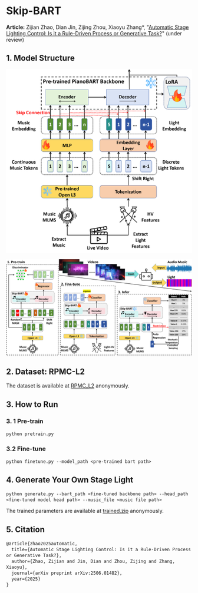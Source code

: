 # Skip-BART
**Article:** Zijian Zhao, Dian Jin, Zijing Zhou, Xiaoyu Zhang*, "[Automatic Stage Lighting Control: Is it a Rule-Driven Process or Generative Task?](https://arxiv.org/abs/2506.01482)" (under review)



## 1. Model Structure

<img src="./img/model.png" style="zoom:50%;" />



![](./img/workflow.png)



## 2. Dataset: RPMC-L2

The dataset is available at [RPMC_L2](https://zenodo.org/records/14854217?token=eyJhbGciOiJIUzUxMiJ9.eyJpZCI6IjM5MDcwY2E5LTY0MzUtNGZhZC04NzA4LTczMjNhNTZiOGZmYSIsImRhdGEiOnt9LCJyYW5kb20iOiI1YWRkZmNiMmYyOGNiYzI4ZWUxY2QwNTAyY2YxNTY4ZiJ9.0Jr6GYfyyn02F96eVpkjOtcE-MM1wt-_ctOshdNGMUyUKI15-9Rfp9VF30_hYOTqv_9lLj-7Wj0qGyR3p9cA5w) anonymously.



## 3. How to Run

### 3. 1 Pre-train

```shell
python pretrain.py
```



### 3.2 Fine-tune

```shell
python finetune.py --model_path <pre-trained bart path>
```



## 4. Generate Your Own Stage Light

```shell
python generate.py --bart_path <fine-tuned backbone path> --head_path <fine-tuned model head path> --music_file <music file path>
```

The trained parameters are available at [trained.zip](https://zenodo.org/records/15348791?token=eyJhbGciOiJIUzUxMiJ9.eyJpZCI6ImNiMzM5Y2RkLWEyODktNDRkYy1iOTE0LTQ3MmRmMjVjNzljMiIsImRhdGEiOnt9LCJyYW5kb20iOiJhMjkzZjNkYjlkNWM4NTUyOWQwZWJiZWY2MmYzMDFlMCJ9.MamQE2FaJ4LqdbgS9cOeLRZEa559Am8_xbAjwXLX0IRSfNtgvnjcy2G2SEJHYVPX0nNY3-6o7lAbGk39AyyrWA) anonymously.



## 5. Citation

```
@article{zhao2025automatic,
  title={Automatic Stage Lighting Control: Is it a Rule-Driven Process or Generative Task?},
  author={Zhao, Zijian and Jin, Dian and Zhou, Zijing and Zhang, Xiaoyu},
  journal={arXiv preprint arXiv:2506.01482},
  year={2025}
}
```


